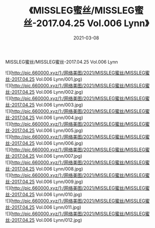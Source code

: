 ﻿---
layout: post
title:  《MISSLEG蜜丝/MISSLEG蜜丝-2017.04.25 Vol.006 Lynn》
date:   2021-03-08
img: http://pic.660000.xyz/1:/网络美图/2021/MISSLEG蜜丝/MISSLEG蜜丝-2017.04.25 Vol.006 Lynn/000.jpg
categories: [美女, 清纯, 唯美]
---

MISSLEG蜜丝/MISSLEG蜜丝-2017.04.25 Vol.006 Lynn

 ![](http://pic.660000.xyz/1:/网络美图/2021/MISSLEG蜜丝/MISSLEG蜜丝-2017.04.25 Vol.006 Lynn/001.jpg) <br>![](http://pic.660000.xyz/1:/网络美图/2021/MISSLEG蜜丝/MISSLEG蜜丝-2017.04.25 Vol.006 Lynn/002.jpg) <br>![](http://pic.660000.xyz/1:/网络美图/2021/MISSLEG蜜丝/MISSLEG蜜丝-2017.04.25 Vol.006 Lynn/003.jpg) <br>![](http://pic.660000.xyz/1:/网络美图/2021/MISSLEG蜜丝/MISSLEG蜜丝-2017.04.25 Vol.006 Lynn/004.jpg) <br>![](http://pic.660000.xyz/1:/网络美图/2021/MISSLEG蜜丝/MISSLEG蜜丝-2017.04.25 Vol.006 Lynn/005.jpg) <br>![](http://pic.660000.xyz/1:/网络美图/2021/MISSLEG蜜丝/MISSLEG蜜丝-2017.04.25 Vol.006 Lynn/006.jpg) <br>![](http://pic.660000.xyz/1:/网络美图/2021/MISSLEG蜜丝/MISSLEG蜜丝-2017.04.25 Vol.006 Lynn/007.jpg) <br>![](http://pic.660000.xyz/1:/网络美图/2021/MISSLEG蜜丝/MISSLEG蜜丝-2017.04.25 Vol.006 Lynn/008.jpg) <br>![](http://pic.660000.xyz/1:/网络美图/2021/MISSLEG蜜丝/MISSLEG蜜丝-2017.04.25 Vol.006 Lynn/009.jpg) <br>![](http://pic.660000.xyz/1:/网络美图/2021/MISSLEG蜜丝/MISSLEG蜜丝-2017.04.25 Vol.006 Lynn/010.jpg) <br>![](http://pic.660000.xyz/1:/网络美图/2021/MISSLEG蜜丝/MISSLEG蜜丝-2017.04.25 Vol.006 Lynn/011.jpg) <br>![](http://pic.660000.xyz/1:/网络美图/2021/MISSLEG蜜丝/MISSLEG蜜丝-2017.04.25 Vol.006 Lynn/012.jpg) <br>